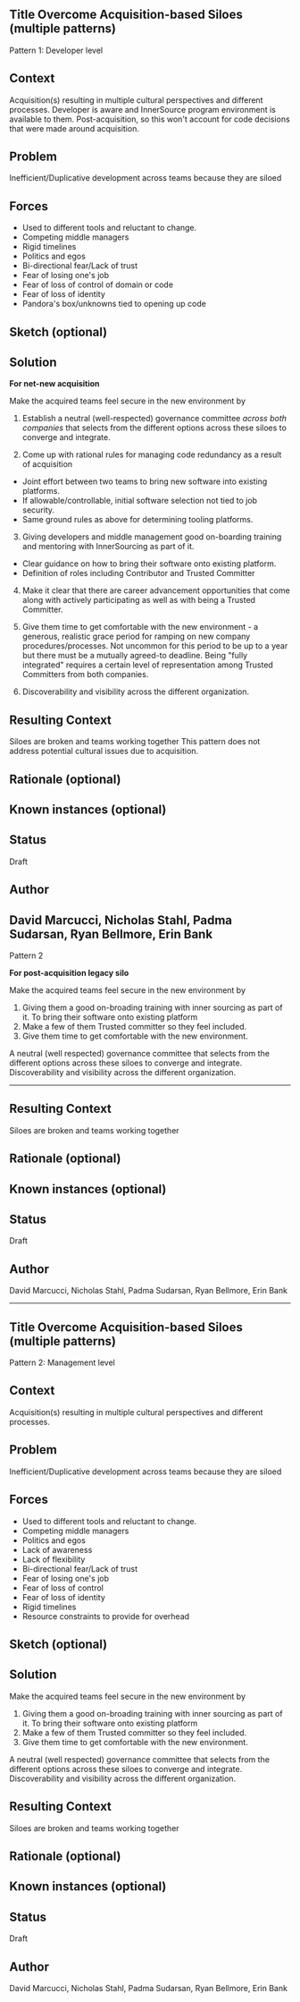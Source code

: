 ## Title  Overcome Acquisition-based Siloes (multiple patterns)
Pattern 1: Developer level

## Context
Acquisition(s) resulting in multiple cultural perspectives and different processes. Developer is aware and InnerSource program environment is available to them. Post-acquisition, so this won't account for code decisions that were made around acquisition.

## Problem  
Inefficient/Duplicative development across teams because they are siloed

## Forces  
- Used to different tools and reluctant to change.  
- Competing middle managers 
- Rigid timelines   
- Politics and egos    
- Bi-directional fear/Lack of trust
- Fear of losing one's job
- Fear of loss of control of domain or code 
- Fear of loss of identity
- Pandora's box/unknowns tied to opening up code


## Sketch (optional)

## Solution  
**For net-new acquisition**

Make the acquired teams feel secure in the new environment by
   
1. Establish a neutral (well-respected) governance committee _across both companies_ that selects from the different options across these siloes to converge and integrate.   

2. Come up with rational rules for managing code redundancy as a result of acquisition
 - Joint effort between two teams to bring new software into existing platforms. 
 - If allowable/controllable, initial software selection not tied to job security.
 - Same ground rules as above for determining tooling platforms.

3. Giving developers and middle management good on-boarding training and mentoring with InnerSourcing as part of it. 
 - Clear guidance on how to bring their software onto existing platform.
 - Definition of roles including Contributor and Trusted Committer  

4. Make it clear that there are career advancement opportunities that come along with actively participating as well as with being a Trusted Committer.

5. Give them time to get comfortable with the new environment - a generous, realistic grace period for ramping on new company procedures/processes. Not uncommon for this period to be up to a year but there must be a mutually agreed-to deadline. Being "fully integrated" requires a certain level of representation among Trusted Committers from both companies.

6. Discoverability and visibility across the different organization.
 

## Resulting Context
Siloes are broken and teams working together
This pattern does not address potential cultural issues due to acquisition.  

## Rationale (optional)

## Known instances (optional)

## Status  
Draft

## Author  
David Marcucci, Nicholas Stahl, Padma Sudarsan, Ryan Bellmore, Erin Bank 
----------------------------------
Pattern 2

**For post-acquisition legacy silo**


Make the acquired teams feel secure in the new environment by   
1. Giving them a good on-broading training with inner sourcing as part of it. To bring their software onto existing platform  
2. Make a few of them Trusted committer so they feel included.   
3. Give them time to get comfortable with the new environment.   

A neutral (well respected) governance committee that selects from the different options across these siloes to converge and integrate.    
Discoverability and visibility across the different organization. 

 
---------------------------------------------

## Resulting Context
Siloes are broken and teams working together  

## Rationale (optional)

## Known instances (optional)

## Status  
Draft

## Author  
David Marcucci, Nicholas Stahl, Padma Sudarsan, Ryan Bellmore, Erin Bank


--------------------------------------------------------------
## Title  Overcome Acquisition-based Siloes (multiple patterns)
Pattern 2: Management level

## Context
Acquisition(s) resulting in multiple cultural perspectives and different processes.

## Problem  
Inefficient/Duplicative development across teams because they are siloed

## Forces  
- Used to different tools and reluctant to change.  
- Competing middle managers  
- Politics and egos  
- Lack of awareness  
- Lack of flexibility
- Bi-directional fear/Lack of trust
- Fear of losing one's job
- Fear of loss of control  
- Fear of loss of identity
- Rigid timelines 
- Resource constraints to provide for overhead 

## Sketch (optional)

## Solution  
Make the acquired teams feel secure in the new environment by   
1. Giving them a good on-broading training with inner sourcing as part of it. To bring their software onto existing platform  
2. Make a few of them Trusted committer so they feel included.   
3. Give them time to get comfortable with the new environment.   

A neutral (well respected) governance committee that selects from the different options across these siloes to converge and integrate.    
Discoverability and visibility across the different organization.  

## Resulting Context
Siloes are broken and teams working together  

## Rationale (optional)

## Known instances (optional)

## Status  
Draft

## Author  
David Marcucci, Nicholas Stahl, Padma Sudarsan, Ryan Bellmore, Erin Bank